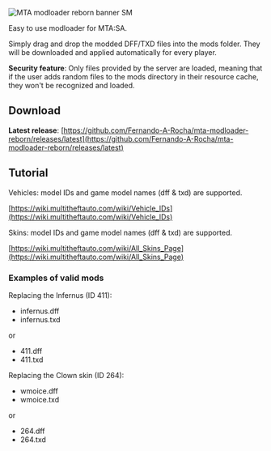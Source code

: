 ![MTA modloader reborn banner SM](https://github.com/Fernando-A-Rocha/mta-modloader-reborn/assets/34967844/d330016b-03e4-42a3-bd8b-bdb8793d25bc)

Easy to use modloader for MTA:SA.

Simply drag and drop the modded DFF/TXD files into the mods folder. They will be downloaded and applied automatically for every player.

**Security feature**: Only files provided by the server are loaded, meaning that if the user adds random files to the mods directory in their resource cache, they won't be recognized and loaded.

## Download

**Latest release**: [https://github.com/Fernando-A-Rocha/mta-modloader-reborn/releases/latest](https://github.com/Fernando-A-Rocha/mta-modloader-reborn/releases/latest)

## Tutorial

Vehicles: model IDs and game model names (dff & txd) are supported.

[https://wiki.multitheftauto.com/wiki/Vehicle_IDs](https://wiki.multitheftauto.com/wiki/Vehicle_IDs)

Skins: model IDs and game model names (dff & txd) are supported.

[https://wiki.multitheftauto.com/wiki/All_Skins_Page](https://wiki.multitheftauto.com/wiki/All_Skins_Page)

### Examples of valid mods
  
Replacing the Infernus (ID 411):

- infernus.dff
- infernus.txd

or

- 411.dff
- 411.txd
	
	
Replacing the Clown skin (ID 264):

- wmoice.dff
- wmoice.txd

or

- 264.dff
- 264.txd
